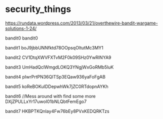 # security_things

https://rundata.wordpress.com/2013/03/21/overthewire-bandit-wargame-solutions-1-24/

bandit0
bandit0

bandit1
boJ9jbbUNNfktd78OOpsqOltutMc3MY1

bandit2
CV1DtqXWVFXTvM2F0k09SHz0YwRINYA9

bandit3
UmHadQclWmgdLOKQ3YNgjWxGoRMb5luK

bandit4
pIwrPrtPN36QITSp3EQaw936yaFoFgAB

bandit5
koReBOKuIDDepwhWk7jZC0RTdopnAYKh

bandit6 //Mess around with find some more
DXjZPULLxYr17uwoI01bNLQbtFemEgo7

bandit7
HKBPTKQnIay4Fw76bEy8PVxKEDQRKTzs
